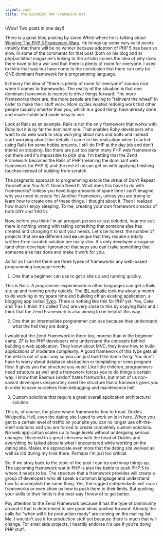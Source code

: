 ```yaml
--- 
layout: post
title: The Upcoming PHP Framework War
---
```

(Wow! Two posts in one day!)

There is a great blog posting by Jared White where he is talking about <a href="http://www.theideabasket.com/2006/05/17/winning-the-php-5-framework-wars/">Winning The PHP 5 Framework Wars</a>.  He brings up some very valid points (mainly that there will be no winner because adoption of PHP 5 has been so slow.  In some of the comments for that post (both on his blog and at php|architect magazine's linking to the article) comes the idea of why does there have to be a war and that there is plenty of room for everyone.  I used to think that way but have come to the conclusion that there can only be ONE dominant framework for a programming language.

In theory the idea of "there is plenty of room for everyone" sounds nice when it comes to frameworks.  The reality of the situation is that one dominant framework is needed to drive things forward.  The more frameworks there are, the more people are having to "reinvent the wheel" in order to make their stuff work.  More cycles wasted redoing work that other people (usually smarter than you, which is a good thing) have already done and made stable and made easy to use.

Look at Rails as an example.  Rails is not the only framework that works with Ruby but it is by far the dominant one.  That enables Ruby developers who want to do web work to stop worrying about nuts and bolts and instead start worrying about fine details.  I came to this realization when I started using Rails for some hobby projects.  I still do PHP at the day job and don't intend on stopping.  But there are just too damn many PHP web frameworks out there and it's impossible to pick one.  I'm betting that the Zend Framework becomes the Rails of PHP (meaning the dominant web framework for PHP 5) and the rest of us can get on with applying finishing touches instead of building from scratch.

The pragmatic approach to programming extolls the virtue of Don't Repeat Yourself and You Ain't Gonna Need It.  What does this have to do with frameworks?  Unless you have huge amounts of spare time I can't imagine why you need to create Yet Another Framework, unless you are trying to learn how to create one of these things.  I thought about it.  Then I realized how much I enjoy sleeping.  To me, creating your own framework smacks of both DRY and YAGNI.

Now, before you think I'm an arrogant person or just deluded, hear me out:  there is nothing wrong with taking something that someone else has created and changing it to suit your needs.  Let's be honest:  the number of projects that are <strong>so</strong> different and <strong>so</strong> unique that they require a totally written-from-scratch solution are really slim.  It's only developer arrogance (and often developer ignorance) that says you can't take something that someone else has done and make it work for you.

As far as I can tell there are three types of frameworks any web-based programming language needs:

1) One that a beginner can use to get a site up and running quickly.

This is Rails.  A programmer experienced in other languages can get a Rails site up and running pretty quickly.  The <a href="http://www.ibl.org">IBL website</a> took my about a month to do working in my spare time and building off an existing application, a blogging app called <a href="http://www.typosphere.org">Typo</a>.  There is nothing like this for PHP yet.  Yes, Cake and Trax (I think it's called Trax) are very close to this by copying Rails and I think that the Zend Framework is also aiming to be helpfull this way.

2) One that an intermediate programmer can use because they understand what the hell they are doing.

I would put the Zend Framework in there too, moreso than in the beginner camp.  ZF is for PHP developers who understand the concepts behind building a web application.  They know about MVC, they know how to build applications of moderate complexity.  A good framework of this type gets all the details out of your way so you can just build the damn thing.  You don't have to worry about database abstraction or templating or even program flow.  It gives you the structure you need.  Like little children, programmers need structure as well and a framework forces you to do things a certain way.  I know that Rasmus Lerdorf hates framworks, but most of us non-savant developers desperately need the structure that a framwork gives you in order to save ourselves from debugging and maintenance hell.

3) Custom solutions that require a great overall application architectural solution.

This is, of course, the place where frameworks fear to tread.  Ookles.  Wikipedia.  Hell, even the dating site I used to work on is in here.  When you get to a certain level of traffic on your site you can no longer use off-the-shelf solutions and you are forced to create completely custom solutions.  No web application scales up to huge levels without undergoing serious changes.  I listened to a great interview with the head of Ookles and everything he talked about is what I encountered while working on the dating site.  Makes me appreciate even more that the dating site worked as well as did during my time there.  Perhaps I'm just too critical.

So, if we stray back to the topic of the post I can try and wrap things up.  The upcoming framework war in PHP is also the battle to push PHP 5 to where it needs to be.  The structure that a framework provides will create a group of developers who all speak a common langauge and understand how to accomplish the same thing.  Yes, the rugged independants will scorn frameworks or even show us how to push them to their limits.  But pushing your skills to their limits is the best way I know of to get better.

Pay attention to the Zend Framework because it has the type of community around it that is determined to see good ideas pushed forward.  Already the calls for "when will it be production ready" are coming on the mailing list.  Me, I wouldn't use it for production stuff yet because there is much that will change.  For small side projects, I heartily endorse it's use if you're doing PHP stuff.
